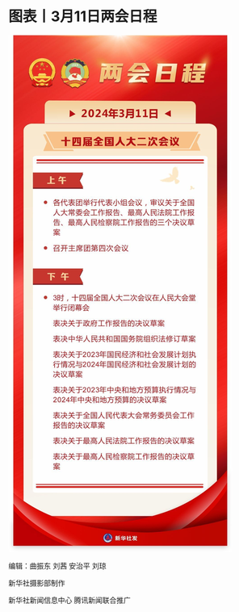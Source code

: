 # 图表丨3月11日两会日程

![4c6cfa41856c9625d85bd12533bacfb4.jpg](https://raw.githubusercontent.com/qqhsx/qqnews_image/main/2024/03/10/图表丨3月11日两会日程/4c6cfa41856c9625d85bd12533bacfb4.jpg)

编辑：曲振东 刘茜 安治平 刘琼

新华社摄影部制作

新华社新闻信息中心 腾讯新闻联合推广

